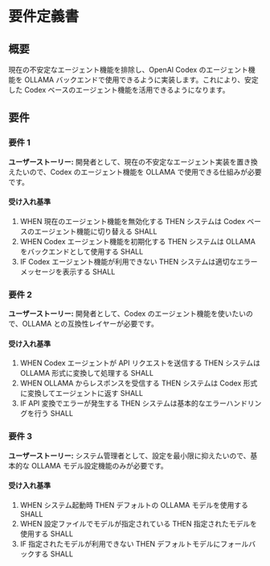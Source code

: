 # 要件定義書

## 概要

現在の不安定なエージェント機能を排除し、OpenAI Codex のエージェント機能を OLLAMA バックエンドで使用できるように実装します。これにより、安定した Codex ベースのエージェント機能を活用できるようになります。

## 要件

### 要件 1

**ユーザーストーリー:** 開発者として、現在の不安定なエージェント実装を置き換えたいので、Codex のエージェント機能を OLLAMA で使用できる仕組みが必要です。

#### 受け入れ基準

1. WHEN 現在のエージェント機能を無効化する THEN システムは Codex ベースのエージェント機能に切り替える SHALL
2. WHEN Codex エージェント機能を初期化する THEN システムは OLLAMA をバックエンドとして使用する SHALL
3. IF Codex エージェント機能が利用できない THEN システムは適切なエラーメッセージを表示する SHALL

### 要件 2

**ユーザーストーリー:** 開発者として、Codex のエージェント機能を使いたいので、OLLAMA との互換性レイヤーが必要です。

#### 受け入れ基準

1. WHEN Codex エージェントが API リクエストを送信する THEN システムは OLLAMA 形式に変換して処理する SHALL
2. WHEN OLLAMA からレスポンスを受信する THEN システムは Codex 形式に変換してエージェントに返す SHALL
3. IF API 変換でエラーが発生する THEN システムは基本的なエラーハンドリングを行う SHALL

### 要件 3

**ユーザーストーリー:** システム管理者として、設定を最小限に抑えたいので、基本的な OLLAMA モデル設定機能のみが必要です。

#### 受け入れ基準

1. WHEN システム起動時 THEN デフォルトの OLLAMA モデルを使用する SHALL
2. WHEN 設定ファイルでモデルが指定されている THEN 指定されたモデルを使用する SHALL
3. IF 指定されたモデルが利用できない THEN デフォルトモデルにフォールバックする SHALL
